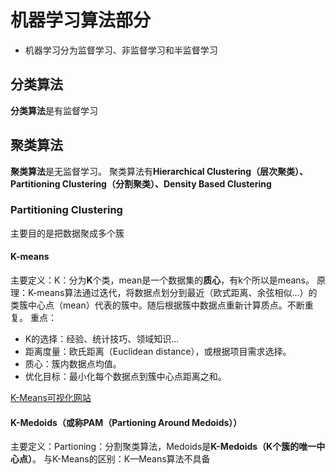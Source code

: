 # 机器学习算法部分

- 机器学习分为监督学习、非监督学习和半监督学习


## 分类算法
**分类算法**是有监督学习

## 聚类算法
**聚类算法**是无监督学习。
聚类算法有**Hierarchical Clustering（层次聚类）、Partitioning Clustering（分割聚类）、Density Based Clustering**

### Partitioning Clustering
主要目的是把数据聚成多个簇


#### K-means
主要定义：K：分为**K**个类，mean是一个数据集的**质心**，有k个所以是means。
原理：K-means算法通过迭代，将数据点划分到最近（欧式距离、余弦相似...）的类簇中心点（mean）代表的簇中。随后根据簇中数据点重新计算质点。不断重复。
重点：
- K的选择：经验、统计技巧、领域知识...
- 距离度量：欧氏距离（Euclidean distance），或根据项目需求选择。
- 质心：簇内数据点均值。
- 优化目标：最小化每个数据点到簇中心点距离之和。

[K-Means可视化网站](https://www.naftaliharris.com/blog/visualizing-k-means-clustering/)

#### K-Medoids（或称PAM（Partioning Around Medoids））
主要定义：Partioning：分割聚类算法，Medoids是**K-Medoids（K个簇的唯一中心点）**。
与K-Means的区别：K—Means算法不具备